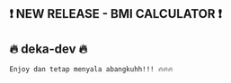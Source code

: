 ## ❗️ NEW RELEASE - BMI CALCULATOR ❗️

## 🔥 deka-dev 🔥
```bash
Enjoy dan tetap menyala abangkuhh!!! 🔥🔥🔥
```
